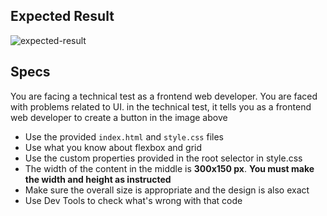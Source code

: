 ## Expected Result

![expected-result](https://i.ibb.co/c85sVLg/push-button.png)

## Specs
You are facing a technical test as a frontend web developer. You are faced with problems related to UI. in the technical test, it tells you as a frontend web developer to create a button in the image above

- Use the provided `index.html` and `style.css` files
- Use what you know about flexbox and grid
- Use the custom properties provided in the root selector in style.css
- The width of the content in the middle is **300x150 px**. **You must make the width and height as instructed**
- Make sure the overall size is appropriate and the design is also exact
- Use Dev Tools to check what's wrong with that code